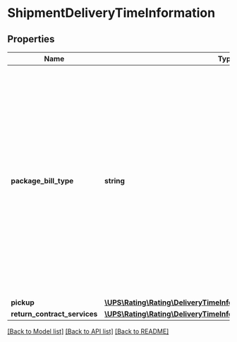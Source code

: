 # ShipmentDeliveryTimeInformation

## Properties
Name | Type | Description | Notes
------------ | ------------- | ------------- | -------------
**package_bill_type** | **string** | Valid values are: - 02 - Document only - 03 - Non-Document - 04 - WWEF Pallet - 07 - Domestic Pallet  If 04 is included, Worldwide Express Freight and UPS Worldwide Express Freight Midday services (if applicable) will be included in the response. | 
**pickup** | [**\UPS\Rating\Rating\DeliveryTimeInformationPickup**](DeliveryTimeInformationPickup.md) |  | [optional] 
**return_contract_services** | [**\UPS\Rating\Rating\DeliveryTimeInformationReturnContractServices[]**](DeliveryTimeInformationReturnContractServices.md) |  | [optional] 

[[Back to Model list]](../../README.md#documentation-for-models) [[Back to API list]](../../README.md#documentation-for-api-endpoints) [[Back to README]](../../README.md)


